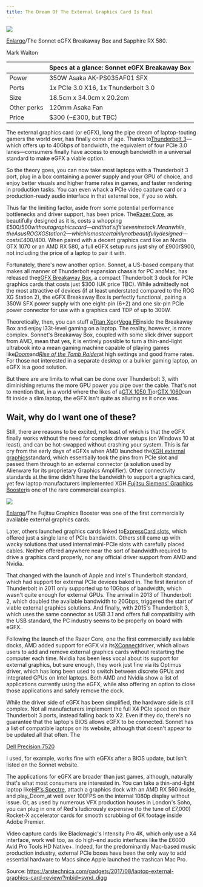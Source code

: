 ```yaml
---
title: The Dream Of The External Graphics Card Is Real
---
```


![](http://img0.tuicool.com/uuErUvy.jpg!web)

[Enlarge](https://cdn.arstechnica.net/wp-content/uploads/2017/07/DSC03138.jpg)/The Sonnet eGFX Breakaway Box and Sapphire RX 580.

Mark Walton

| | Specs at a glance: Sonnet eGFX Breakaway Box |
| :--- | :--- |
| Power | 350W Asaka AK-PS035AF01 SFX |
| Ports | 1x PCIe 3.0 X16, 1x Thunderbolt 3.0 |
| Size | 18.5cm x 34.0cm x 20.2cm |
| Other perks | 120mm Asaka Fan |
| Price | $300 \(~£300, but TBC\) |

The external graphics card \(or eGFX\), long the pipe dream of laptop-touting gamers the world over, has finally come of age. Thanks to[Thunderbolt 3](https://arstechnica.co.uk/gadgets/2017/05/intel-thunderbolt-3-royalty-free/)—which offers up to 40Gbps of bandwidth, the equivalent of four PCIe 3.0 lanes—consumers finally have access to enough bandwidth in a universal standard to make eGFX a viable option.

So the theory goes, you can now take most laptops with a Thunderbolt 3 port, plug in a box containing a power supply and your GPU of choice, and enjoy better visuals and higher frame rates in games, and faster rendering in production tasks. You can even whack a PCIe video capture card or a production-ready audio interface in that external box, if you so wish.

Thus far the limiting factor, aside from some potential performance bottlenecks and driver support, has been price. The[Razer Core](https://arstechnica.co.uk/gadgets/2016/01/razer-uses-thunderbolt-3-to-add-dedicated-graphics-to-its-sleek-new-ultrabook/), as beautifully designed as it is, costs a whopping £500/$500 without a graphics card—and that's if it's even in stock. Meanwhile, the Asus ROG XG Station 2—which is most certainly not beautifully designed—costs £400/$400. When paired with a decent graphics card like an Nvidia GTX 1070 or an AMD RX 580, a full eGFX setup runs just shy of £900/$900, not including the price of a laptop to pair it with.

Fortunately, there's now another option. Sonnet, a US-based company that makes all manner of Thunderbolt expansion chassis for PC andMac, has released the[eGFX Breakaway Box](http://www.sonnettech.com/product/egfx-breakaway-box), a compact Thunderbolt 3 dock for PCIe graphics cards that costs just $300 \(UK price TBC\). While admittedly not the most attractive of devices \(if at least understated compared to the ROG XG Station 2\), the eGFX Breakaway Box is perfectly functional, pairing a 350W SFX power supply with one eight-pin \(6+2\) and one six-pin PCIe power connector for use with a graphics card TDP of up to 300W.

Theoretically, then, you can stuff a[Titan Xp](https://arstechnica.co.uk/gadgets/2017/04/nvidia-titan-xp-gp-102-details-price/)or[Vega FE](https://arstechnica.co.uk/gadgets/2017/07/amd-vega-fe-reviews/)inside the Breakaway Box and enjoy l33t-level gaming on a laptop. The reality, however, is more complex. Sonnet's Breakaway Box, coupled with some slick driver support from AMD, mean that yes, it is entirely possible to turn a thin-and-light ultrabook into a mean gaming machine capable of playing games like[_Doom_](https://arstechnica.co.uk/gaming/2016/05/doom-2016-single-player-review-back-to-basics/)and[_Rise of the Tomb Raider_](https://arstechnica.co.uk/gaming/2015/11/rise-of-the-tomb-raider-review-this-is-laras-best-adventure-yet/)at high settings and good frame rates. For those not interested in a separate desktop or a bulkier gaming laptop, an eGFX is a good solution.

But there are are limits to what can be done over Thunderbolt 3, with diminishing returns the more GPU power you pipe over the cable. That's not to mention that, in a world where the likes of a[GTX 1050 Ti](https://arstechnica.co.uk/gadgets/2017/01/best-budget-graphics-card/)or[GTX 1060](https://arstechnica.co.uk/gadgets/2016/07/nvidia-gtx-1060-review/)can fit inside a slim laptop, the eGFX isn't quite as alluring as it once was.

## Wait, why do I want one of these?

Still, there are reasons to be excited, not least of which is that the eGFX finally works without the need for complex driver setups \(on Windows 10 at least\), and can be hot-swapped without crashing your system. This is far cry from the early days of eGFXs when AMD launched the[XGH external graphics](https://arstechnica.com/uncategorized/2008/12/amds-xgh-external-gpus-may-soon-see-the-light-of-day/)standard, which essentially took the pins from PCIe slot and passed them through to an external connector \(a solution used by Alienware for its proprietary Graphics Amplifier\). Other connectivity standards at the time didn't have the bandwidth to support a graphics card, yet few laptop manufacturers implemented XGH.[Fujitsu Siemens' Graphics Booster](https://www.guru3d.com/articles-pages/amilo-sa3650-with-graphics-booster-review,1.html)is one of the rare commercial examples.

![](http://img2.tuicool.com/ANnA7jM.jpg!web)

[Enlarge](https://cdn.arstechnica.net/wp-content/uploads/sites/3/2017/07/image1b.jpg)/The Fujitsu Graphics Booster was one of the first commercially available external graphics cards.

Later, others launched graphics cards linked to[ExpressCard slots](https://www.banggood.com/Expresscard-Version-V8_0-EXP-GDC-Beast-Laptop-External-Independent-Video-Card-Dock-p-1009976.html), which offered just a single lane of PCIe bandwidth. Others still came up with wacky solutions that used internal mini-PCIe slots with carefully placed cables. Neither offered anywhere near the sort of bandwidth required to drive a graphics card properly, nor any official driver support from AMD and Nvidia.

That changed with the launch of Apple and Intel's Thunderbolt standard, which had support for external PCIe devices baked in. The first iteration of Thunderbolt in 2011 only supported up to 10Gbps of bandwidth, which wasn't quite enough for external GPUs. The arrival in 2013 of Thunderbolt 2, which doubled the available bandwidth to 20Gbps, triggered the start of viable external graphics solutions. And finally, with 2015's Thunderbolt 3, which uses the same connector as USB 3.1 and offers full compatibility with the USB standard, the PC industry seems to be properly on board with eGFX.

Following the launch of the Razer Core, one the first commercially available docks, AMD added support for eGFX via its[XConnect](https://arstechnica.co.uk/gaming/2016/03/amd-xconnect-external-gpu/)driver, which allows users to add and remove external graphics cards without restarting the computer each time. Nvidia has been less vocal about its support for external graphics, but sure enough, they work just fine via its Optimus driver, which has long been used to switch between discrete GPUs and integrated GPUs on Intel laptops. Both AMD and Nvidia show a list of applications currently using the eGFX, while also offering an option to close those applications and safely remove the dock.

While the driver side of eGFX has been simplified, the hardware side is still complex. Not all manufacturers implement the full X4 PCIe speed on their Thunderbolt 3 ports, instead falling back to X2. Even if they do, there's no guarantee that the laptop's BIOS allows eGFX to be connected. Sonnet has a list of compatible laptops on its website, although that doesn't appear to be updated all that often. The

[Dell Precision 7520](https://arstechnica.co.uk/gadgets/2017/07/dell-precision-7520-de-linux-review/)

I used, for example, works fine with eGFXs after a BIOS update, but isn't listed on the Sonnet website.

The applications for eGFX are broader than just games, although, naturally that's what most consumers are interested in. You can take a thin-and-light laptop like[HP's Spectre](https://arstechnica.co.uk/gadgets/2016/06/hp-spectre-13-review-uk-details/), attach a graphics dock with an AMD RX 560 inside, and play_Doom_at well over 100FPS on the internal 1080p display without issue. Or, as used by numerous VFX production houses in London's Soho, you can plug in one of Red's ludicrously expensive \(to the tune of £7,000\) Rocket-X accelerator cards for smooth scrubbing of 6K footage inside Adobe Premier.

Video capture cards like Blackmagic's Intensity Pro 4K, which only use a X4 interface, work well too, as do high-end audio interfaces like the £6000 Avid Pro Tools HD Native+. Indeed, for the predominantly Mac-based music production industry, external PCIe boxes have been the only way to add essential hardware to Macs since Apple launched the trashcan Mac Pro.

Source: https://arstechnica.com/gadgets/2017/08/laptop-external-graphics-card-review/?mbid=synd_digg

